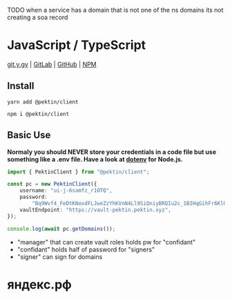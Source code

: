 TODO when a service has a domain that is not one of the ns domains its not creating a soa record

# JavaScript / TypeScript

[git.y.gy](https://git.y.gy/pektin/pektin-js-client) | [GitLab](https://gitlab.com/pektin/pektin-js-client) | [GitHub](https://github.com/pektin-dns/pektin-js-client) | [NPM](https://www.npmjs.com/package/@pektin/client)

## Install

```shell
yarn add @pektin/client
```

```shell
npm i @pektin/client
```

## Basic Use

**Normaly you should NEVER store your credentials in a code file but use something like a .env file. Have a look at [dotenv](https://www.npmjs.com/package/dotenv) for Node.js.**

```ts
import { PektinClient } from "@pektin/client";

const pc = new PektinClient({
    username: "ui-j-6samfz_r1OTQ",
    password:
        "Bq9Wvf4_FeDtKNoxdFLJweZzYhKVnN4Ll9SiQniyBRQIu2c_1BIHqGihFr6KlQproTrMndkSA50aUQY_HS8VRJNWBdveGAeoWWwcGrECPBwgIygDbKUjeXHaGE2FOvXeWTmbHg",
    vaultEndpoint: "https://vault-pektin.pektin.xyz",
});

console.log(await pc.getDomains());
```

-   "manager" that can create vault roles holds pw for "confidant"
-   "confidant" holds half of password for "signers"
-   "signer" can sign for domains

# яндекс.рф
